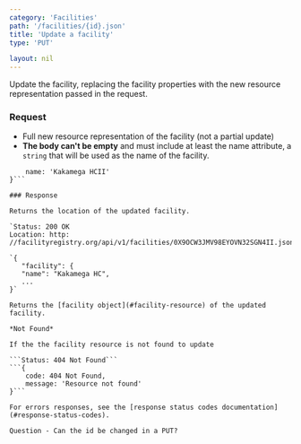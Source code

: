 ```yaml
---
category: 'Facilities'
path: '/facilities/{id}.json'
title: 'Update a facility'
type: 'PUT'

layout: nil
---
```


Update the facility, replacing the facility properties with the new resource representation passed in the request.

### Request

* Full new resource representation of the facility (not a partial update)
* **The body can't be empty** and must include at least the name attribute, a `string` that will be used as the name of the facility.

```{
    name: 'Kakamega HCII'
}```

### Response

Returns the location of the updated facility.

`Status: 200 OK
Location: http: //facilityregistry.org/api/v1/facilities/0X9OCW3JMV98EYOVN32SGN4II.json`

`{
   "facility": {
   "name": "Kakamega HC",
   ...
}`

Returns the [facility object](#facility-resource) of the updated facility.

*Not Found*

If the the facility resource is not found to update

```Status: 404 Not Found```
```{
    code: 404 Not Found,
    message: 'Resource not found'
}```

For errors responses, see the [response status codes documentation](#response-status-codes).

Question - Can the id be changed in a PUT?